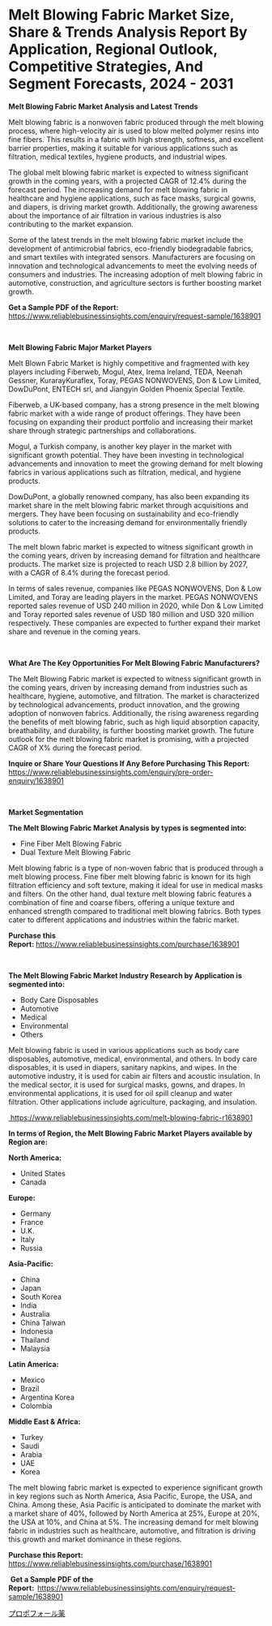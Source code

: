 <p><h1>Melt Blowing Fabric Market Size, Share & Trends Analysis Report By Application, Regional Outlook, Competitive Strategies, And Segment Forecasts, 2024 - 2031</h1></p><p><strong>Melt Blowing Fabric Market Analysis and Latest Trends</strong></p>
<p><p>Melt blowing fabric is a nonwoven fabric produced through the melt blowing process, where high-velocity air is used to blow melted polymer resins into fine fibers. This results in a fabric with high strength, softness, and excellent barrier properties, making it suitable for various applications such as filtration, medical textiles, hygiene products, and industrial wipes.</p><p>The global melt blowing fabric market is expected to witness significant growth in the coming years, with a projected CAGR of 12.4% during the forecast period. The increasing demand for melt blowing fabric in healthcare and hygiene applications, such as face masks, surgical gowns, and diapers, is driving market growth. Additionally, the growing awareness about the importance of air filtration in various industries is also contributing to the market expansion.</p><p>Some of the latest trends in the melt blowing fabric market include the development of antimicrobial fabrics, eco-friendly biodegradable fabrics, and smart textiles with integrated sensors. Manufacturers are focusing on innovation and technological advancements to meet the evolving needs of consumers and industries. The increasing adoption of melt blowing fabric in automotive, construction, and agriculture sectors is further boosting market growth.</p></p>
<p><strong>Get a Sample PDF of the Report:&nbsp;</strong> <a href="https://www.reliablebusinessinsights.com/enquiry/request-sample/1638901">https://www.reliablebusinessinsights.com/enquiry/request-sample/1638901</a></p>
<p>&nbsp;</p>
<p><strong>Melt Blowing Fabric Major Market Players</strong></p>
<p><p>Melt Blown Fabric Market is highly competitive and fragmented with key players including Fiberweb, Mogul, Atex, Irema Ireland, TEDA, Neenah Gessner, KurarayKuraflex, Toray, PEGAS NONWOVENS, Don & Low Limited, DowDuPont, ENTECH srl, and Jiangyin Golden Phoenix Special Textile.</p><p>Fiberweb, a UK-based company, has a strong presence in the melt blowing fabric market with a wide range of product offerings. They have been focusing on expanding their product portfolio and increasing their market share through strategic partnerships and collaborations.</p><p>Mogul, a Turkish company, is another key player in the market with significant growth potential. They have been investing in technological advancements and innovation to meet the growing demand for melt blowing fabrics in various applications such as filtration, medical, and hygiene products.</p><p>DowDuPont, a globally renowned company, has also been expanding its market share in the melt blowing fabric market through acquisitions and mergers. They have been focusing on sustainability and eco-friendly solutions to cater to the increasing demand for environmentally friendly products.</p><p>The melt blown fabric market is expected to witness significant growth in the coming years, driven by increasing demand for filtration and healthcare products. The market size is projected to reach USD 2.8 billion by 2027, with a CAGR of 8.4% during the forecast period.</p><p>In terms of sales revenue, companies like PEGAS NONWOVENS, Don & Low Limited, and Toray are leading players in the market. PEGAS NONWOVENS reported sales revenue of USD 240 million in 2020, while Don & Low Limited and Toray reported sales revenue of USD 180 million and USD 320 million respectively. These companies are expected to further expand their market share and revenue in the coming years.</p></p>
<p>&nbsp;</p>
<p><strong>What Are The Key Opportunities For Melt Blowing Fabric Manufacturers?</strong></p>
<p><p>The Melt Blowing Fabric market is expected to witness significant growth in the coming years, driven by increasing demand from industries such as healthcare, hygiene, automotive, and filtration. The market is characterized by technological advancements, product innovation, and the growing adoption of nonwoven fabrics. Additionally, the rising awareness regarding the benefits of melt blowing fabric, such as high liquid absorption capacity, breathability, and durability, is further boosting market growth. The future outlook for the melt blowing fabric market is promising, with a projected CAGR of X% during the forecast period.</p></p>
<p><strong>Inquire or Share Your Questions If Any Before Purchasing This Report:</strong> <a href="https://www.reliablebusinessinsights.com/enquiry/pre-order-enquiry/1638901">https://www.reliablebusinessinsights.com/enquiry/pre-order-enquiry/1638901</a></p>
<p>&nbsp;</p>
<p><strong>Market Segmentation</strong></p>
<p><strong>The Melt Blowing Fabric Market Analysis by types is segmented into:</strong></p>
<p><ul><li>Fine Fiber Melt Blowing Fabric</li><li>Dual Texture Melt Blowing Fabric</li></ul></p>
<p><p>Melt blowing fabric is a type of non-woven fabric that is produced through a melt blowing process. Fine fiber melt blowing fabric is known for its high filtration efficiency and soft texture, making it ideal for use in medical masks and filters. On the other hand, dual texture melt blowing fabric features a combination of fine and coarse fibers, offering a unique texture and enhanced strength compared to traditional melt blowing fabrics. Both types cater to different applications and industries within the fabric market.</p></p>
<p><strong>Purchase this Report:&nbsp;</strong><a href="https://www.reliablebusinessinsights.com/purchase/1638901">https://www.reliablebusinessinsights.com/purchase/1638901</a></p>
<p>&nbsp;</p>
<p><strong>The Melt Blowing Fabric Market Industry Research by Application is segmented into:</strong></p>
<p><ul><li>Body Care Disposables</li><li>Automotive</li><li>Medical</li><li>Environmental</li><li>Others</li></ul></p>
<p><p>Melt blowing fabric is used in various applications such as body care disposables, automotive, medical, environmental, and others. In body care disposables, it is used in diapers, sanitary napkins, and wipes. In the automotive industry, it is used for cabin air filters and acoustic insulation. In the medical sector, it is used for surgical masks, gowns, and drapes. In environmental applications, it is used for oil spill cleanup and water filtration. Other applications include agriculture, packaging, and insulation.</p></p>
<p><a href="https://www.reliablebusinessinsights.com/melt-blowing-fabric-r1638901">&nbsp;https://www.reliablebusinessinsights.com/melt-blowing-fabric-r1638901</a></p>
<p><strong>In terms of Region, the Melt Blowing Fabric Market Players available by Region are:</strong></p>
<p>
    <p> <strong> North America: </strong>
        <ul>
            <li>United States</li>
            <li>Canada</li>
        </ul>
        </p> 
    <p> <strong> Europe: </strong>
        <ul>
            <li>Germany</li>
            <li>France</li>
            <li>U.K.</li>
            <li>Italy</li>
            <li>Russia</li>
        </ul>
        </p> 
    <p> <strong> Asia-Pacific: </strong>
        <ul>
            <li>China</li>
            <li>Japan</li>
            <li>South Korea</li>
            <li>India</li>
            <li>Australia</li>
            <li>China Taiwan</li>
            <li>Indonesia</li>
            <li>Thailand</li>
            <li>Malaysia</li>
        </ul>
        </p> 
    <p> <strong> Latin America: </strong>
        <ul>
            <li>Mexico</li>
            <li>Brazil</li>
            <li>Argentina Korea</li>
            <li>Colombia</li>
        </ul>
        </p> 
    <p> <strong> Middle East & Africa: </strong>
        <ul>
            <li>Turkey</li>
            <li>Saudi</li>
            <li>Arabia</li>
            <li>UAE</li>
            <li>Korea</li>
        </ul>
    </p>
    </p>
<p><p>The melt blowing fabric market is expected to experience significant growth in key regions such as North America, Asia Pacific, Europe, the USA, and China. Among these, Asia Pacific is anticipated to dominate the market with a market share of 40%, followed by North America at 25%, Europe at 20%, the USA at 10%, and China at 5%. The increasing demand for melt blowing fabric in industries such as healthcare, automotive, and filtration is driving this growth and market dominance in these regions.</p></p>
<p><strong>Purchase this Report: </strong><a href="https://www.reliablebusinessinsights.com/purchase/1638901">https://www.reliablebusinessinsights.com/purchase/1638901</a></p>
<p>&nbsp;<strong>Get a Sample PDF of the Report:&nbsp;&nbsp;</strong><a href="https://www.reliablebusinessinsights.com/enquiry/request-sample/1638901">https://www.reliablebusinessinsights.com/enquiry/request-sample/1638901</a></p>
<p><strong></strong></p>
<p><p><a href="https://github.com/ksxzwxabcuynh011/Market-Research-Report-List-3/blob/main/91917531204.md">プロポフォール薬</a></p></p>